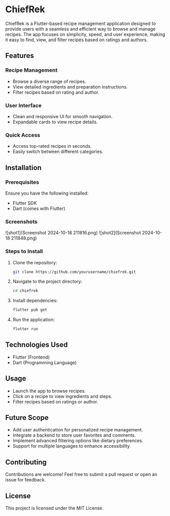 # ChiefRek

ChiefRek is a Flutter-based recipe management application designed to provide users with a seamless and efficient way to browse and manage recipes. The app focuses on simplicity, speed, and user experience, making it easy to find, view, and filter recipes based on ratings and authors.

## Features

### Recipe Management
- Browse a diverse range of recipes.
- View detailed ingredients and preparation instructions.
- Filter recipes based on rating and author.

### User Interface
- Clean and responsive UI for smooth navigation.
- Expandable cards to view recipe details.

### Quick Access
- Access top-rated recipes in seconds.
- Easily switch between different categories.

## Installation

### Prerequisites
Ensure you have the following installed:
- Flutter SDK
- Dart (comes with Flutter)

### Screenshots 
![shot1](Screenshot 2024-10-18 211816.png) 
![shot2](Screenshot 2024-10-18 211848.png)

### Steps to Install
1. Clone the repository:
   ```bash
   git clone https://github.com/yourusername/chiefrek.git
   ```
2. Navigate to the project directory:
   ```bash
   cd chiefrek
   ```
3. Install dependencies:
   ```bash
   flutter pub get
   ```
4. Run the application:
   ```bash
   flutter run
   ```

## Technologies Used
- Flutter (Frontend)
- Dart (Programming Language)

## Usage
- Launch the app to browse recipes.
- Click on a recipe to view ingredients and steps.
- Filter recipes based on ratings or author.

## Future Scope
- Add user authentication for personalized recipe management.
- Integrate a backend to store user favorites and comments.
- Implement advanced filtering options like dietary preferences.
- Support for multiple languages to enhance accessibility.

## Contributing
Contributions are welcome! Feel free to submit a pull request or open an issue for feedback.

## License
This project is licensed under the MIT License.

